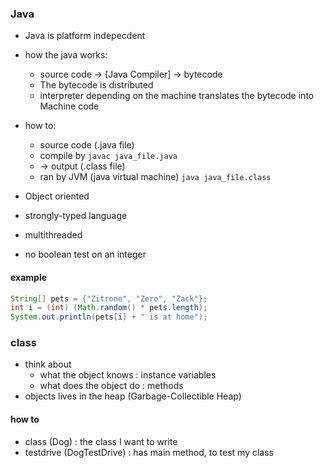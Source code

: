 ### Java
* Java is platform indepecdent
* how the java works:
    * source code -> [Java Compiler] -> bytecode
    * The bytecode is distributed
    * interpreter depending on the machine translates the bytecode into Machine code
* how to:
    * source code (.java file)
    * compile by `javac java_file.java`
    * -> output (.class file)
    * ran by JVM (java virtual machine) `java java_file.class`
* Object oriented
* strongly-typed language
* multithreaded


* no boolean test on an integer

#### example
```java
String[] pets = {"Zitrone", "Zero", "Zack"};
int i = (int) (Math.random() * pets.length);
System.out.println(pets[i] + " is at home");
```

### class
* think about
    * what the object knows : instance variables
    * what does the object do : methods
* objects lives in the heap (Garbage-Collectible Heap)

#### how to
* class (Dog) : the class I want to write
* testdrive (DogTestDrive) : has main method, to test my class
